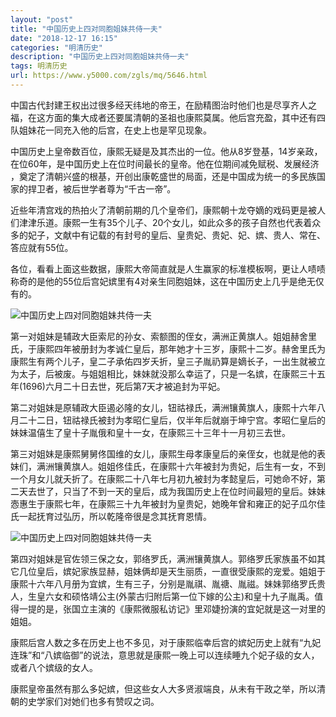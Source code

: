 ```yaml
---
layout: "post"
title: "中国历史上四对同胞姐妹共侍一夫"
date: "2018-12-17 16:15"
categories: "明清历史"
description: "中国历史上四对同胞姐妹共侍一夫"
tags: 明清历史
url: https://www.y5000.com/zgls/mq/5646.html
---
```






中国古代封建王权出过很多经天纬地的帝王，在励精图治时他们也是尽享齐人之福，在这方面的集大成者还要属清朝的圣祖也康熙莫属。他后宫充盈，其中还有四队姐妹花一同充入他的后宫，在史上也是罕见现象。

中国历史上皇帝数百位，康熙无疑是及其杰出的一位。他从8岁登基，14岁亲政，在位60年，是中国历史上在位时间最长的皇帝。他在位期间减免赋税、发展经济
，奠定了清朝兴盛的根基，开创出康乾盛世的局面，还是中国成为统一的多民族国家的捍卫者，被后世学者尊为“千古一帝”。

近些年清宫戏的热拍火了清朝前期的几个皇帝们，康熙朝十龙夺嫡的戏码更是被人们津津乐道。康熙一生有35个儿子、20个女儿，如此众多的孩子自然也代表着众多的妃子，文献中有记载的有封号的皇后、皇贵妃、贵妃、妃、嫔、贵人、常在、答应就有55位。

各位，看看上面这些数据，康熙大帝简直就是人生赢家的标准模板啊，更让人啧啧称奇的是他的55位后宫妃嫔里有4对亲生同胞姐妹，这在中国历史上几乎是绝无仅有的。

![中国历史上四对同胞姐妹共侍一夫](/uploads/allimg/161122/6-1611221002512H.JPG)

第一对姐妹是辅政大臣索尼的孙女、索额图的侄女，满洲正黄旗人。姐姐赫舍里氏，于康熙四年被册封为孝诚仁皇后，那年她才十三岁，康熙十二岁。赫舍里氏为康熙生有两个儿子，皇二子承佑四岁夭折，皇三子胤礽算是嫡长子，一出生就被立为太子，后被废。与姐姐相比，妹妹就没那么幸运了，只是一名嫔，在康熙三十五年(1696)六月二十日去世，死后第7天才被追封为平妃。

第二对姐妹是原辅政大臣遏必隆的女儿，钮祜禄氏，满洲镶黄旗人，康熙十六年八月二十二日，钮祜禄氏被封为孝昭仁皇后，仅半年后就崩于坤宁宫。孝昭仁皇后的妹妹温僖生了皇十子胤俄和皇十一女，在康熙三十三年十一月初三去世。

第三对姐妹是康熙舅舅佟国维的女儿，康熙生母孝康皇后的亲侄女，也就是他的表妹们，满洲镶黄旗人。姐姐佟佳氏，在康熙十六年被封为贵妃，后生有一女，不到一个月女儿就夭折了。在康熙二十八年七月初九被封为孝懿皇后，可她命不好，第二天去世了，只当了不到一天的皇后，成为我国历史上在位时间最短的皇后。妹妹悫惠生于康熙七年，在康熙三十九年被封为皇贵妃，她晚年曾和雍正的妃子瓜尔佳氏一起抚育过弘历，所以乾隆帝很是念其抚育恩情。

![中国历史上四对同胞姐妹共侍一夫](/uploads/allimg/161122/6-1611221010124P.JPG)

第四对姐妹是官佐领三保之女，郭络罗氏，满洲镶黄旗人。郭络罗氏家族虽不如其它几位皇后，嫔妃家族显赫，姐妹俩却是天生丽质，一直很受康熙的宠爱。姐姐于康熙十六年八月册为宜嫔，生有三子，分别是胤祺、胤禟、胤禌。妹妹郭络罗氏贵人，生皇六女和硕恪靖公主(外蒙古归附后第一位下嫁的公主)和皇十九子胤禹。值得一提的是，张国立主演的《康熙微服私访记》里邓婕扮演的宜妃就是这一对里的姐姐。

康熙后宫人数之多在历史上也不多见，对于康熙临幸后宫的嫔妃历史上就有“九妃连珠”和“八嫔临御”的说法，意思就是康熙一晚上可以连续睡九个妃子级的女人，或者八个嫔级的女人。

康熙皇帝虽然有那么多妃嫔，但这些女人大多贤淑端良，从未有干政之举，所以清朝的史学家们对她们也多有赞叹之词。
